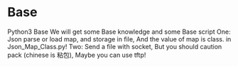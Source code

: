 # Base
Python3 Base
We will get some Base knowledge and some Base script
 One: Json parse or load map, and storage in file, And the value of map is class. in Json_Map_Class.py!
 Two: Send a file with socket, But you should caution pack (chinese is 粘包), Maybe you can use tftp!
